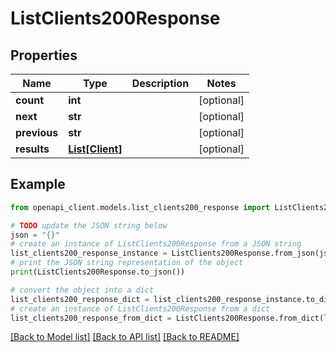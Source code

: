 # ListClients200Response


## Properties

Name | Type | Description | Notes
------------ | ------------- | ------------- | -------------
**count** | **int** |  | [optional] 
**next** | **str** |  | [optional] 
**previous** | **str** |  | [optional] 
**results** | [**List[Client]**](Client.md) |  | [optional] 

## Example

```python
from openapi_client.models.list_clients200_response import ListClients200Response

# TODO update the JSON string below
json = "{}"
# create an instance of ListClients200Response from a JSON string
list_clients200_response_instance = ListClients200Response.from_json(json)
# print the JSON string representation of the object
print(ListClients200Response.to_json())

# convert the object into a dict
list_clients200_response_dict = list_clients200_response_instance.to_dict()
# create an instance of ListClients200Response from a dict
list_clients200_response_from_dict = ListClients200Response.from_dict(list_clients200_response_dict)
```
[[Back to Model list]](../README.md#documentation-for-models) [[Back to API list]](../README.md#documentation-for-api-endpoints) [[Back to README]](../README.md)


